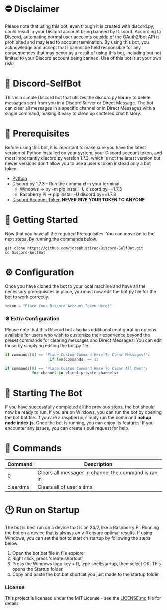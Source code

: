 # ⛔ Disclaimer
Please note that using this bot, even though it is created with discord.py, could result in your Discord account being banned by Discord. According to [Discord](https://support.discord.com/hc/en-us/articles/115002192352-Automated-user-accounts-self-bots-), automating normal user accounts outside of the OAuth2/bot API is prohibited and may lead to account termination. By using this bot, you acknowledge and accept that I cannot be held responsible for any consequences that may occur as a result of using this bot, including but not limited to your Discord account being banned. Use of this bot is at your own risk!

# 🤖 Discord-SelfBot
This is a simple Discord bot that utilizes the discord.py library to delete messages sent from you in a Discord Server or Direct Message. The bot can clear all messages in a specific channel or in Direct Messages with a single command, making it easy to clean up cluttered chat history. 

# 🔧 Prerequisites
Before using this bot, it is important to make sure you have the latest version of Python installed on your system, your Discord account token, and most importantly discord.py version 1.7.3, which is not the latest version but newer versions don't allow you to use a user's token instead only a bot token.

* [Python](https://www.python.org/downloads/)
* Discord.py 1.7.3 - Run the command in your terminal. 
   -  Windows -> py -m pip install -U discord.py==1.7.3
   -  Raspberry Pi -> pip install -U discord.py==1.7.3
* [Discord Account Token](https://www.androidauthority.com/get-discord-token-3149920/) **NEVER GIVE YOUR TOKEN TO ANYONE**

# 💫 Getting Started
Now that you have all the required Prerequisites. You can move on to the next steps. By running the commands below.

```
git clone https://github.com/josephistired/Discord-SelfBot.git
cd Discord-SelfBot
```

# ⚙️ Configuration
Once you have cloned the bot to your local machine and have all the necessary prerequisites in place, you must now edit the bot.py file for the bot to work correctly.


```py
token = "Place Your Discord Account Token Here!"

```
### ⚙️ Extra Configuration
Please note that this Discord bot also has additional configuration options available for users who wish to customize their experience beyond the preset commands for clearing messages and Direct Messages. You can edit those by simplying editing the bot.py file.

```py
if commands[0] == 'Place Custom Command Here To Clear Messages!':
                    if len(commands) == 1:

if commands[0] == 'Place Custom Command Here To Clear All Dms!':
            for channel in client.private_channels:
```


# 🎊 Starting The Bot
If you have successfully completed all the previous steps, the bot should now be ready to run. If you are on Windows, you can run the bot by opening the bot.bat file. If you are a raspberrpi, simply run the command **nohup node index.js**. Once the bot is running, you can enjoy its features! If you encounter any issues, you can create a pull request for help.


# 💬 Commands

| Command  | Description                                          | 
| -------- | ---------------------------------------------------- | 
| 0        | Clears all messages in channel the command is ran in |
| cleardms | Clears all of user's dms                             | 

# 🕑 Run on Startup
The bot is best run on a device that is on 24/7, like a Raspberry Pi. Running the bot on a device that is always on will ensure optimal results. If using Windows, you can set the bot to start on startup by following the steps below.

1. Open the bot.bat file in file explorer
2. Right click, press 'create shortcut'
3. Press the Windows logo key + R, type shell:startup, then select OK. This opens the Startup folder.
4. Copy and paste the bot.bat shortcut you just made to the startup folder.

### License

This project is licensed under the MIT License - see the [LICENSE.md](LICENSE) file for details

